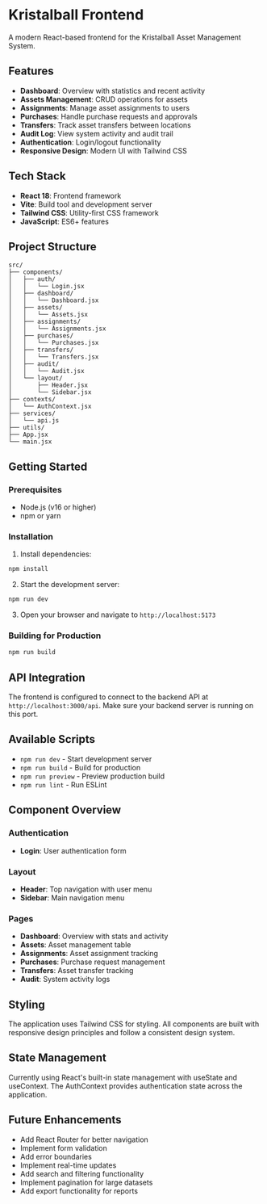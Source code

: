 # Kristalball Frontend

A modern React-based frontend for the Kristalball Asset Management System.

## Features

- **Dashboard**: Overview with statistics and recent activity
- **Assets Management**: CRUD operations for assets
- **Assignments**: Manage asset assignments to users
- **Purchases**: Handle purchase requests and approvals
- **Transfers**: Track asset transfers between locations
- **Audit Log**: View system activity and audit trail
- **Authentication**: Login/logout functionality
- **Responsive Design**: Modern UI with Tailwind CSS

## Tech Stack

- **React 18**: Frontend framework
- **Vite**: Build tool and development server
- **Tailwind CSS**: Utility-first CSS framework
- **JavaScript**: ES6+ features

## Project Structure

```
src/
├── components/
│   ├── auth/
│   │   └── Login.jsx
│   ├── dashboard/
│   │   └── Dashboard.jsx
│   ├── assets/
│   │   └── Assets.jsx
│   ├── assignments/
│   │   └── Assignments.jsx
│   ├── purchases/
│   │   └── Purchases.jsx
│   ├── transfers/
│   │   └── Transfers.jsx
│   ├── audit/
│   │   └── Audit.jsx
│   └── layout/
│       ├── Header.jsx
│       └── Sidebar.jsx
├── contexts/
│   └── AuthContext.jsx
├── services/
│   └── api.js
├── utils/
├── App.jsx
└── main.jsx
```

## Getting Started

### Prerequisites

- Node.js (v16 or higher)
- npm or yarn

### Installation

1. Install dependencies:

```bash
npm install
```

2. Start the development server:

```bash
npm run dev
```

3. Open your browser and navigate to `http://localhost:5173`

### Building for Production

```bash
npm run build
```

## API Integration

The frontend is configured to connect to the backend API at `http://localhost:3000/api`. Make sure your backend server is running on this port.

## Available Scripts

- `npm run dev` - Start development server
- `npm run build` - Build for production
- `npm run preview` - Preview production build
- `npm run lint` - Run ESLint

## Component Overview

### Authentication

- **Login**: User authentication form

### Layout

- **Header**: Top navigation with user menu
- **Sidebar**: Main navigation menu

### Pages

- **Dashboard**: Overview with stats and activity
- **Assets**: Asset management table
- **Assignments**: Asset assignment tracking
- **Purchases**: Purchase request management
- **Transfers**: Asset transfer tracking
- **Audit**: System activity logs

## Styling

The application uses Tailwind CSS for styling. All components are built with responsive design principles and follow a consistent design system.

## State Management

Currently using React's built-in state management with useState and useContext. The AuthContext provides authentication state across the application.

## Future Enhancements

- Add React Router for better navigation
- Implement form validation
- Add error boundaries
- Implement real-time updates
- Add search and filtering functionality
- Implement pagination for large datasets
- Add export functionality for reports
